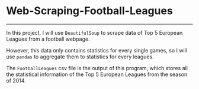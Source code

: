 # __Web-Scraping-Football-Leagues__
---

In this project, I will use `BeautifulSoup` to scrape data of Top 5 European Leagues from a football webpage.

However, this data only contains statistics for every single games, so I will use `pandas` to aggregate them to statistics for every leagues.

The `FootballLeagues` csv file is the output of this program, which stores all the statistical information of the Top 5 European Leagues from the season of 2014.
